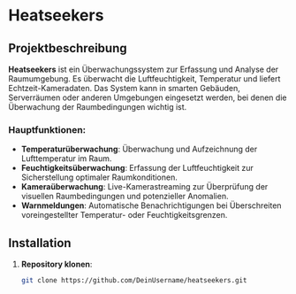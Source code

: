 # Heatseekers

## Projektbeschreibung

**Heatseekers** ist ein Überwachungssystem zur Erfassung und Analyse der Raumumgebung. Es überwacht die Luftfeuchtigkeit, Temperatur und liefert Echtzeit-Kameradaten. Das System kann in smarten Gebäuden, Serverräumen oder anderen Umgebungen eingesetzt werden, bei denen die Überwachung der Raumbedingungen wichtig ist.

### Hauptfunktionen:
- **Temperaturüberwachung**: Überwachung und Aufzeichnung der Lufttemperatur im Raum.
- **Feuchtigkeitsüberwachung**: Erfassung der Luftfeuchtigkeit zur Sicherstellung optimaler Raumkonditionen.
- **Kameraüberwachung**: Live-Kamerastreaming zur Überprüfung der visuellen Raumbedingungen und potenzieller Anomalien.
- **Warnmeldungen**: Automatische Benachrichtigungen bei Überschreiten voreingestellter Temperatur- oder Feuchtigkeitsgrenzen.

## Installation

1. **Repository klonen**:
   ```bash
   git clone https://github.com/DeinUsername/heatseekers.git
